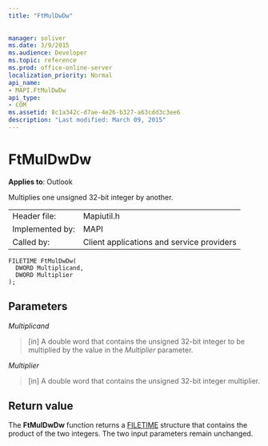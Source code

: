 ```yaml
---
title: "FtMulDwDw"
 
 
manager: soliver
ms.date: 3/9/2015
ms.audience: Developer
ms.topic: reference
ms.prod: office-online-server
localization_priority: Normal
api_name:
- MAPI.FtMulDwDw
api_type:
- COM
ms.assetid: 8c1a342c-d7ae-4e26-b327-a63cdd3c3ee6
description: "Last modified: March 09, 2015"
---
```


# FtMulDwDw

  
  
**Applies to**: Outlook 
  
Multiplies one unsigned 32-bit integer by another.
  
|||
|:-----|:-----|
|Header file:  <br/> |Mapiutil.h  <br/> |
|Implemented by:  <br/> |MAPI  <br/> |
|Called by:  <br/> |Client applications and service providers  <br/> |
   
```
FILETIME FtMulDwDw(
  DWORD Multiplicand,
  DWORD Multiplier
);
```

## Parameters

 _Multiplicand_
  
> [in] A double word that contains the unsigned 32-bit integer to be multiplied by the value in the  _Multiplier_ parameter. 
    
 _Multiplier_
  
> [in] A double word that contains the unsigned 32-bit integer multiplier.
    
## Return value

The **FtMulDwDw** function returns a [FILETIME](filetime.md) structure that contains the product of the two integers. The two input parameters remain unchanged. 
  

